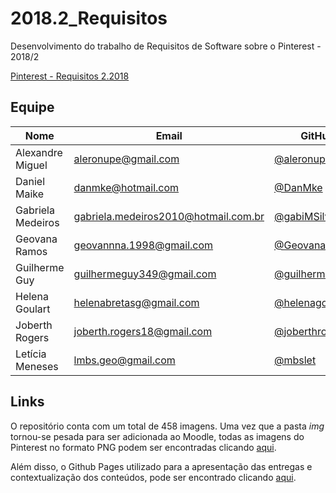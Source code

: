 # 2018.2_Requisitos

Desenvolvimento do trabalho de Requisitos de Software sobre o Pinterest - 2018/2

[Pinterest - Requisitos 2.2018](https://joberthrogers18.github.io/2018.2-Requisitos-Pinterest/)

## Equipe

| Nome | Email | GitHub|
|--|--|--|
| Alexandre Miguel | aleronupe@gmail.com | [@aleronupe](https://github.com/aleronupe) |
| Daniel Maike | danmke@hotmail.com | [@DanMke](https://github.com/DanMke) |
| Gabriela Medeiros | gabriela.medeiros2010@hotmail.com.br | [@gabiMSilva](https://github.com/gabiMSilva) |
| Geovana Ramos | geovannna.1998@gmail.com | [@GeovanaRamos](https://github.com/GeovanaRamos) |
| Guilherme Guy | guilhermeguy349@gmail.com| [@guilherme1guy](https://github.com/guilherme1guy) |
| Helena Goulart| helenabretasg@gmail.com | [@helenagoulart](https://github.com/helenagoulart)|
| Joberth Rogers | joberth.rogers18@gmail.com | [@joberthrogers18](https://github.com/joberthrogers18) |
| Letícia Meneses| lmbs.geo@gmail.com | [@mbslet](https://github.com/mbslet)|

## Links

O repositório conta com um total de 458 imagens. Uma vez que a pasta _img_ tornou-se pesada para ser adicionada ao Moodle, todas as imagens do Pinterest no formato PNG podem ser encontradas clicando [aqui](https://drive.google.com/drive/folders/1kf0smaoOgzuJH3kD6xP1wg6EsIvoJ5_0?usp=sharing).

Além disso, o Github Pages utilizado para a apresentação das entregas e contextualização dos conteúdos, pode ser encontrado clicando [aqui](README.md).

